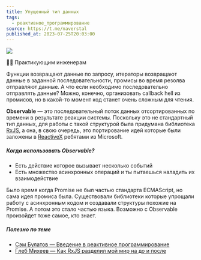 ```yaml
---
title: Упущенный тип данных
tags:
  - реактивное_программирование
source: https://t.me/naverstal
published_at: 2023-07-25T20:03:00
---
```

![](messages/missed-data-type/cover.png)

👨‍💻 Практикующим инженерам

Функции возвращают данные по запросу, итераторы возвращают данные в заданной последовательности, промисы во время резолва отправляют данные. А что если необходимо последовательно отправлять данные? Можно, конечно, организовать callback hell из промисов, но в какой-то момент код станет очень сложным для чтения.

**Observable** — это последовательный поток данных отсортированных по времени в результате реакции системы. Поскольку это не стандартный тип данных, для работы с такой структурой была придумана библиотека [RxJS](https://rxjs.dev/), а она, в свою очередь, это портирование идей которые были заложены в [ReactiveX](https://reactivex.io/) ребятами из Microsoft.

##### Когда использовать Observable?
- Есть действие которое вызывает несколько событий
- Есть множество асинхронных операций и ты пытаешься наладить их взаимодействие

Было время когда Promise не был частью стандарта ECMAScript, но сама идея промиса была. Существовали библиотеки которые упрощали работу с асинхронным кодом и создавали структуры похожие на Promise. А потом это стало частью языка. Возможно с Observable произойдет тоже самое, кто знает.

##### Полезно по теме
- [Сэм Булатов — Введение в реактивное программирование](https://youtu.be/M_8uZMnqs4w)
- [Глеб Михеев — Как RxJS разделил мой мир на до и после](https://youtu.be/Ibq3EPi2cH4)
